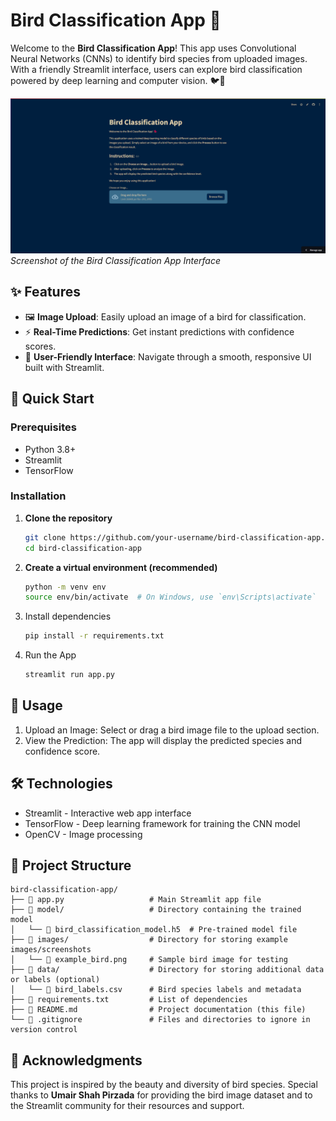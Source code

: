 # Bird Classification App 🦉

Welcome to the **Bird Classification App**! This app uses Convolutional Neural Networks (CNNs) to identify bird species from uploaded images. With a friendly Streamlit interface, users can explore bird classification powered by deep learning and computer vision. 🐦📸

![Bird Classification App Screenshot](./screenshot-app.png)  
*Screenshot of the Bird Classification App Interface*

## ✨ Features

- 🖼️ **Image Upload**: Easily upload an image of a bird for classification.
- ⚡ **Real-Time Predictions**: Get instant predictions with confidence scores.
- 🎨 **User-Friendly Interface**: Navigate through a smooth, responsive UI built with Streamlit.

## 🚀 Quick Start

### Prerequisites

- Python 3.8+
- Streamlit
- TensorFlow

### Installation

1. **Clone the repository**  
   ```bash
   git clone https://github.com/your-username/bird-classification-app.git
   cd bird-classification-app
2. **Create a virtual environment (recommended)**
   ```bash
   python -m venv env
   source env/bin/activate  # On Windows, use `env\Scripts\activate`
3. Install dependencies
   ```bash
   pip install -r requirements.txt
4. Run the App
   ```bash
   streamlit run app.py

## 🐥 Usage

1. Upload an Image: Select or drag a bird image file to the upload section.
2. View the Prediction: The app will display the predicted species and confidence score.

## 🛠️ Technologies
- Streamlit - Interactive web app interface
- TensorFlow - Deep learning framework for training the CNN model
- OpenCV - Image processing

## 📂 Project Structure
```plaintext
bird-classification-app/
├── 📄 app.py                   # Main Streamlit app file
├── 📁 model/                   # Directory containing the trained model
│   └── 📄 bird_classification_model.h5  # Pre-trained model file
├── 📁 images/                  # Directory for storing example images/screenshots
│   └── 📄 example_bird.png     # Sample bird image for testing
├── 📁 data/                    # Directory for storing additional data or labels (optional)
│   └── 📄 bird_labels.csv      # Bird species labels and metadata
├── 📄 requirements.txt         # List of dependencies
├── 📄 README.md                # Project documentation (this file)
└── 📄 .gitignore               # Files and directories to ignore in version control
```

## 🙏 Acknowledgments
This project is inspired by the beauty and diversity of bird species. Special thanks to **Umair Shah Pirzada** for providing the bird image dataset and to the Streamlit community for their resources and support.
